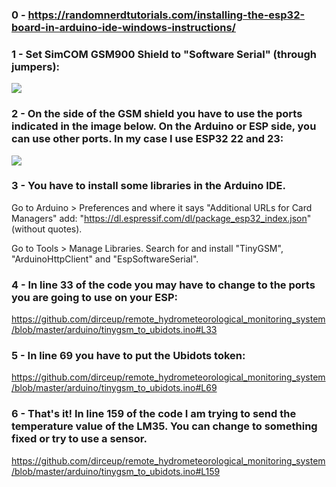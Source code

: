 ### 0 - https://randomnerdtutorials.com/installing-the-esp32-board-in-arduino-ide-windows-instructions/

### 1 - Set SimCOM GSM900 Shield to "Software Serial" (through jumpers):
<img src='https://github.com/dirceup/remote_hydrometeorological_monitoring_system/blob/master/pinout/serial.png' />

### 2 - On the side of the GSM shield you have to use the ports indicated in the image below. On the Arduino or ESP side, you can use other ports. In my case I use ESP32 22 and 23:

<img src='https://github.com/dirceup/remote_hydrometeorological_monitoring_system/blob/master/pinout/Wiring-SIM900-GSM-GPRS-Shield-with-Arduino-UNO.png' />

### 3 - You have to install some libraries in the Arduino IDE.

Go to Arduino > Preferences and where it says "Additional URLs for Card Managers" add: "https://dl.espressif.com/dl/package_esp32_index.json" (without quotes).

Go to Tools > Manage Libraries. Search for and install "TinyGSM", "ArduinoHttpClient" and "EspSoftwareSerial".

### 4 - In line 33 of the code you may have to change to the ports you are going to use on your ESP:

https://github.com/dirceup/remote_hydrometeorological_monitoring_system/blob/master/arduino/tinygsm_to_ubidots.ino#L33

### 5 - In line 69 you have to put the Ubidots token:
https://github.com/dirceup/remote_hydrometeorological_monitoring_system/blob/master/arduino/tinygsm_to_ubidots.ino#L69

### 6 - That's it! In line 159 of the code I am trying to send the temperature value of the LM35. You can change to something fixed or try to use a sensor.

https://github.com/dirceup/remote_hydrometeorological_monitoring_system/blob/master/arduino/tinygsm_to_ubidots.ino#L159
